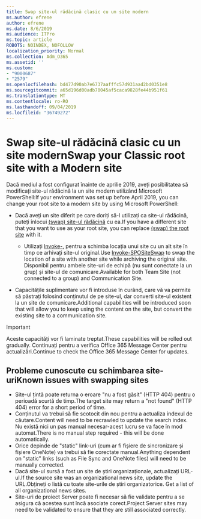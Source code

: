 ```yaml
---
title: Swap site-ul rădăcină clasic cu un site modern
ms.author: efrene
author: efrene
ms.date: 8/6/2019
ms.audience: ITPro
ms.topic: article
ROBOTS: NOINDEX, NOFOLLOW
localization_priority: Normal
ms.collection: Adm_O365
ms.assetid: ''
ms.custom:
- "9000687"
- "2579"
ms.openlocfilehash: bd477d90ab7e6737aafffc57d931aad2bd0351e8
ms.sourcegitcommit: a65d196d00adb70045af5caca9828fe44b951f61
ms.translationtype: MT
ms.contentlocale: ro-RO
ms.lasthandoff: 09/04/2019
ms.locfileid: "36749272"
---
```

# <a name="swap-your-classic-root-site-with-a-modern-site"></a><span data-ttu-id="0dc30-102">Swap site-ul rădăcină clasic cu un site modern</span><span class="sxs-lookup"><span data-stu-id="0dc30-102">Swap your Classic root site with a Modern site</span></span>

<span data-ttu-id="0dc30-103">Dacă mediul a fost configurat înainte de aprilie 2019, aveți posibilitatea să modificați site-ul rădăcină la un site modern utilizând Microsoft PowerShell:</span><span class="sxs-lookup"><span data-stu-id="0dc30-103">If your environment was set up before April 2019, you can change your root site to a modern site by using Microsoft PowerShell:</span></span>

- <span data-ttu-id="0dc30-104">Dacă aveți un site diferit pe care doriți să-l utilizați ca site-ul rădăcină, puteți înlocui [(swap) site-ul rădăcină](https://docs.microsoft.com/sharepoint/modern-root-site) cu ea.</span><span class="sxs-lookup"><span data-stu-id="0dc30-104">If you have a different site that you want to use as your root site, you can replace [(swap) the root site](https://docs.microsoft.com/sharepoint/modern-root-site) with it.</span></span> 
    - <span data-ttu-id="0dc30-105">Utilizați [Invoke-,](https://docs.microsoft.com/powershell/module/sharepoint-online/invoke-spositeswap?view=sharepoint-ps) pentru a schimba locația unui site cu un alt site în timp ce arhivați site-ul original.</span><span class="sxs-lookup"><span data-stu-id="0dc30-105">Use [Invoke-SPOSiteSwap](https://docs.microsoft.com/powershell/module/sharepoint-online/invoke-spositeswap?view=sharepoint-ps) to swap the location of a site with another site while archiving the original site.</span></span> <span data-ttu-id="0dc30-106">Disponibil pentru ambele site-uri de echipă (nu sunt conectate la un grup) și site-ul de comunicare.</span><span class="sxs-lookup"><span data-stu-id="0dc30-106">Available for both Team Site (not connected to a group) and Communication Site.</span></span> 

- <span data-ttu-id="0dc30-107">Capacitățile suplimentare vor fi introduse în curând, care vă va permite să păstrați folosind conținutul de pe site-ul, dar converti site-ul existent la un site de comunicare.</span><span class="sxs-lookup"><span data-stu-id="0dc30-107">Additional capabilities will be introduced soon that will allow you to keep using the content on the site, but convert the existing site to a communication site.</span></span> 
>[!Important]
><span data-ttu-id="0dc30-108">Aceste capacități vor fi laminate treptat.</span><span class="sxs-lookup"><span data-stu-id="0dc30-108">These capabilities will be rolled out gradually.</span></span> <span data-ttu-id="0dc30-109">Continuați pentru a verifica Office 365 Message Center pentru actualizări.</span><span class="sxs-lookup"><span data-stu-id="0dc30-109">Continue to check the Office 365 Message Center for updates.</span></span> 

## <a name="known-issues-with-swapping-sites"></a><span data-ttu-id="0dc30-110">Probleme cunoscute cu schimbarea site-uri</span><span class="sxs-lookup"><span data-stu-id="0dc30-110">Known issues with swapping sites</span></span>

- <span data-ttu-id="0dc30-111">Site-ul țintă poate returna o eroare "nu a fost găsit" (HTTP 404) pentru o perioadă scurtă de timp.</span><span class="sxs-lookup"><span data-stu-id="0dc30-111">The target site may return a "not found" (HTTP 404) error for a short period of time.</span></span>
- <span data-ttu-id="0dc30-112">Conținutul va trebui să fie scotocit din nou pentru a actualiza indexul de căutare.</span><span class="sxs-lookup"><span data-stu-id="0dc30-112">Content will need to be recrawled to update the search index.</span></span> <span data-ttu-id="0dc30-113">Nu există nici un pas manual necesar-acest lucru se va face în mod automat.</span><span class="sxs-lookup"><span data-stu-id="0dc30-113">There is no manual step required - this will be done automatically.</span></span>
- <span data-ttu-id="0dc30-114">Orice depinde de "static" link-uri (cum ar fi fișiere de sincronizare și fișiere OneNote) va trebui să fie corectate manual.</span><span class="sxs-lookup"><span data-stu-id="0dc30-114">Anything dependent on "static" links (such as File Sync and OneNote files) will need to be manually corrected.</span></span>
- <span data-ttu-id="0dc30-115">Dacă site-ul sursă a fost un site de știri organizaționale, actualizați URL-ul.</span><span class="sxs-lookup"><span data-stu-id="0dc30-115">If the source site was an organizational news site, update the URL.</span></span><span data-ttu-id="0dc30-116">Obțineți o listă cu toate site-urile de știri organizatorice.</span><span class="sxs-lookup"><span data-stu-id="0dc30-116"> Get a list of all organizational news sites.</span></span>
- <span data-ttu-id="0dc30-117">Site-uri de proiect Server poate fi necesar să fie validate pentru a se asigura că acestea sunt încă asociate corect.</span><span class="sxs-lookup"><span data-stu-id="0dc30-117">Project Server sites may need to be validated to ensure that they are still associated correctly.</span></span>





